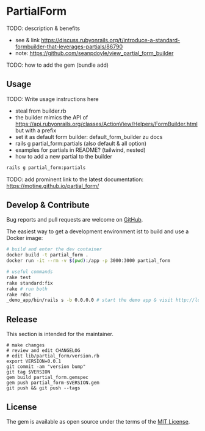 # PartialForm

TODO: description & benefits
  - see & link https://discuss.rubyonrails.org/t/introduce-a-standard-formbuilder-that-leverages-partials/86790  
  - note: https://github.com/seanpdoyle/view_partial_form_builder

TODO: how to add the gem (bundle add)

## Usage

TODO: Write usage instructions here
  - steal from builder.rb
  - the builder mimics the API of https://api.rubyonrails.org/classes/ActionView/Helpers/FormBuilder.html but with a prefix
  - set it as default form builder: default_form_builder zu docs
  - rails g partial_form:partials (also default & all option)
  - examples for partials in README? (tailwind, nested)
  - how to add a new partial to the builder

```bash
rails g partial_form:partials
```

TODO: add prominent link to the latest documentation: https://motine.github.io/partial_form/

## Develop & Contribute

Bug reports and pull requests are welcome on [GitHub](https://github.com/motine/partial_form).

The easiest way to get a development environment ist to build and use a Docker image:

```bash
# build and enter the dev container
docker build -t partial_form .
docker run -it --rm -v $(pwd):/app -p 3000:3000 partial_form

# useful commands
rake test
rake standard:fix
rake # run both
rake rdoc
_demo_app/bin/rails s -b 0.0.0.0 # start the demo app & visit http://localhost:3000 (the gem is reloaded in a very sloppy manner)
```

## Release

This section is intended for the maintainer.

```shell
# make changes
# review and edit CHANGELOG
# edit lib/partial_form/version.rb
export VERSION=0.0.1
git commit -am "version bump"
git tag $VERSION
gem build partial_form.gemspec
gem push partial_form-$VERSION.gem
git push && git push --tags
```

## License

The gem is available as open source under the terms of the [MIT License](https://opensource.org/licenses/MIT).
